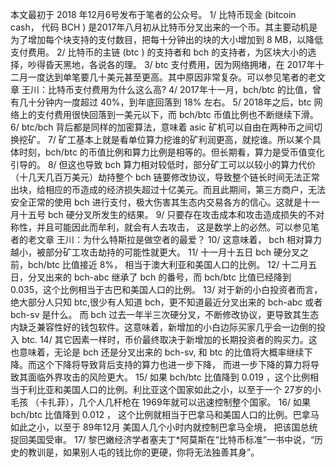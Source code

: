 本文最初于 2018 年12月6号发布于笔者的公众号。
1/ 比特币现金 (bitcoin cash， 代码 BCH ) 是2017年八月初从比特币分叉出来的一个币。其主要动机是为了增加每个块支持的支付数目，把每十分钟出的块的大小增加到 8 MB，以降低支付费用。
2/ 比特币的主链 (btc ) 的支持者和 bch 的支持者，为区块大小的选择，吵得昏天黑地，各说各的理。
3/ btc 支付费用，因为网络拥堵，在 2017年十二月一度达到单笔要几十美元甚至更高。其中原因非常复杂。可以参见笔者的老文章
王川：比特币支付费用为什么这么高?
4/ 2017年十一月，bch/btc 的比值，曾有几十分钟内一度超过 40%，到年底回落到 18% 左右。
5/ 2018年之后，btc 网络上的支付费用很快回落到一美元以下，而 bch/btc 币值比例也不断继续下滑。
6/ btc/bch 背后都是同样的加密算法，意味着 asic 矿机可以自由在两种币之间切换挖矿。
7/ 矿工基本上就是看单位算力挖谁的矿利润更高，就挖谁。所以某个具体时刻，bch/btc 的币值比例和算力比例是相等的。但长期看，算力是受币值变化引导的。
8/ 但这也导致 bch 算力相对较低时，部分矿工可以以较小的算力代价 （十几天几百万美元）劫持整个 bch 链要修改协议，导致整个链长时间无法正常出块，给相应的币造成的经济损失超过十亿美元。而且此期间，第三方商户，无法安全正常的使用 bch 进行支付，极大伤害其生态内交易各方的信心。这就是十一月十五号 bch 硬分叉所发生的结果。
9/ 只要存在攻击成本和攻击造成损失的不对称性，并且可能因此而牟利，就会有人去攻击， 这是数学上的必然。可以参见笔者的老文章
王川：为什么特斯拉是做空者的最爱？
10/ 这意味着， bch 相对算力越小，被部分矿工攻击劫持的可能性就更大。
11/ 十一月十五日 bch 硬分叉之前，bch/btc 比值接近 8%， 相当于澳大利亚和美国人口的比例。
12/ 十二月五日，分叉出来的 bch-abc 继承了 bch 的番号，而 bch/btc 比值已经降到 0.035，这个比例相当于古巴和美国人口的比例。
13/ 对于新的小白投资者而言，绝大部分人只知 btc,很少有人知道 bch，更不知道最近分叉出来的 bch-abc 或者 bch-sv 是什么。 而 bch 过去一年半三次硬分叉，不断修改协议，更导致其生态内缺乏兼容性好的钱包软件。这意味着，新增加的小白边际买家几乎会一边倒的投入 btc.
14/ 其它因素一样时，币价最终取决于新增加的长期投资者的购买力。这也意味着，无论是 bch 还是分叉出来的 bch-sv, 和 btc 的比值将大概率继续下降。而这个下降将导致背后支持的算力也进一步下降， 而进一步下降的算力将导致其面临外界攻击的风险更大。
15/ 如果 bch/btc 比值降到 0.019 ，这个比例相当于利比亚和美国人口的比例。利比亚这个国家如此之小，以至于一个 27岁的小毛孩 （卡扎菲），几个人几杆枪在 1969年就可以迅速控制整个国家。
16/ 如果 bch/btc 比值降到 0.012 ， 这个比例就相当于巴拿马和美国人口的比例。巴拿马如此之小，以至于 89年12月 美国人几个小时内就控制巴拿马全境， 把该国总统捉回美国受审。
17/ 黎巴嫩经济学者塞夫丁*阿莫斯在“比特币标准”一书中说，“历史的教训是，如果别人屯的钱比你的更硬，你将无法独善其身”。
